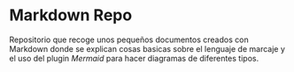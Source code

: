 # Markdown Repo

Repositorio que recoge unos pequeños documentos creados con Markdown donde se explican cosas basicas sobre el lenguaje de marcaje y el uso del plugin *Mermaid* para hacer diagramas de diferentes tipos. 
